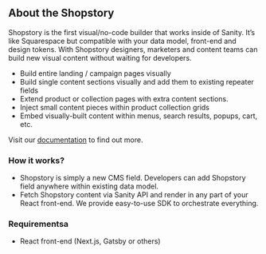 ## About the Shopstory

Shopstory is the first visual/no-code builder that works inside of Sanity. It’s like Squarespace but compatible with your data model, front-end and design tokens. With Shopstory designers, marketers and content teams can build new visual content without waiting for developers.

-   Build entire landing / campaign pages visually
-   Build single content sections visually and add them to existing repeater fields
-   Extend product or collection pages with extra content sections.
-   Inject small content pieces within product collection grids
-   Embed visually-built content within menus, search results, popups, cart, etc.

Visit our [documentation](https://docs.shopstory.app/) to find out more.

### How it works?

-   Shopstory is simply a new CMS field. Developers can add Shopstory field anywhere within existing data model.
-   Fetch Shopstory content via Sanity API and render in any part of your React front-end. We provide easy-to-use SDK to orchestrate everything.

### Requirementsa

-   React front-end (Next.js, Gatsby or others)
